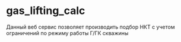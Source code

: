 # gas_lifting_calc
Данный веб сервис позволяет производить подбор НКТ с учетом ограничений по режиму работы Г/ГК скважины
